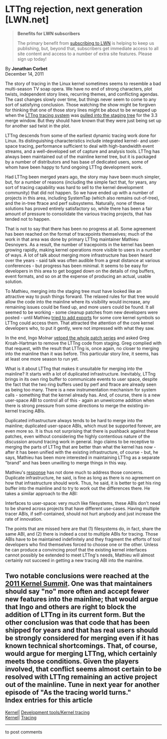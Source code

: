 # LTTng rejection, next generation [LWN.net]

> **Benefits for LWN subscribers**
> 
> The primary benefit from [subscribing to LWN](/Promo/nst-nag5/subscribe) is helping to keep us publishing, but, beyond that, subscribers get immediate access to all site content and access to a number of extra site features. Please sign up today! 

By **Jonathan Corbet**  
December 14, 2011 

The story of tracing in the Linux kernel sometimes seems to resemble a bad multi-season TV soap opera. We have no end of strong characters, plot twists, independent story lines, recurring themes, and conflicting agendas. The cast changes slowly over time, but things never seem to come to any sort of satisfying conclusion. Those watching the show might be forgiven for thinking that one of those story lines might be about to be wrapped up when the [LTTng tracing system](http://lttng.org/) was [pulled into the staging tree](/Articles/471975/) for the 3.3 merge window. But they should have known that they were just being set up for another sad twist in the plot. 

LTTng descends from some of the earliest dynamic tracing work done for Linux. Its distinguishing characteristics include integrated kernel- and user-space tracing, performance sufficient to deal with high-bandwidth event streams, and a well-developed set of capture and analysis tools. LTTng has always been maintained out of the mainline kernel tree, but it is packaged by a number of distributors and has base of dedicated users, some of whom have been happy to fund ongoing LTTng development work. 

Had LTTng been merged years ago, the story may have been much simpler, but, for a number of reasons (including the simple fact that, for years, any sort of tracing capability was hard to sell to the kernel development community) that did not happen. So we have ended up with a number of projects in this area, including SystemTap (which also remains out-of-tree), and the in-tree ftrace and perf subsystems. Naturally, none of these solutions has proved entirely satisfactory so, while there has been a fair amount of pressure to consolidate the various tracing projects, that has tended not to happen. 

That is not to say that there has been no progress at all. Some agreement has been reached on the format of tracepoints themselves; much of the work in that area was done by primary LTTng maintainer Mathieu Desnoyers. As a result, the number of tracepoints in the kernel has been growing rapidly, making kernel operations more visible to users in a number of ways. A lot of talk about merging more infrastructure has been heard over the years - said talk was often audible from a great distance at various conferences - but progress has been minimal. It seems to be easy for developers in this area to get bogged down on the details of ring buffers, event formats, and so on at the expense of producing an actual, usable solution. 

To Mathieu, merging into the staging tree must have looked like an attractive way to push things forward. The relaxed rules for that tree would allow the code into the mainline where its visibility would increase, any remaining issues could be fixed up, and more users could be found. It all seemed to be working - some cleanup patches from new developers were posted - until Mathieu [tried to add exports](/Articles/471982/) for some core kernel symbols so LTTng could access them. That attracted the attention of the core kernel developers who, to put it gently, were not impressed with what they saw. 

In the end, Ingo Molnar [vetoed the whole patch series](/Articles/471984/) and asked Greg Kroah-Hartman to remove the LTTng code from staging. Greg complied with that request, with the result that LTTng is, once again, no closer to merging into the mainline than it was before. This particular story line, it seems, has at least one more season to run yet. 

What is it about LTTng that makes it unsuitable for merging into the mainline? It starts with a lot of duplicated infrastructure. Inevitably, LTTng brings in its own ring buffer to communicate events to user space, despite the fact that the two ring buffers used by perf and ftrace are already seen as being too many. There is a new instrumentation mechanism for system calls - something that the kernel already has. And, of course, there is a new user-space ABI to control all of this - again an unwelcome addition when there is strong pressure from some directions to merge the existing in-kernel tracing ABIs. 

Duplicated infrastructure always tends to be hard to merge into the mainline; duplicated user-space ABIs, which must be supported forever, are even more so. It is thus not surprising that there is pushback against these patches, even without considering the highly contentious nature of the discussion around tracing work in general. Ingo claims to be receptive to merging the parts of LTTng that are better than what the kernel has now \- after it has been unified with the existing infrastructure, of course - but, he says, Mathieu has been more interested in maintaining LTTng as a separate "brand" and has been unwilling to merge things in this way. 

Mathieu's [response](/Articles/471992/) has not done much to address those concerns. Duplicate infrastructure, he said, is fine as long as there is no agreement on how that infrastructure should work. Thus, he said, it is better to get his ring buffer into the mainline and to try to work out the differences there. He takes a similar approach to the ABI: 

Interfaces to user-space: very much like filesystems, these ABIs don't need to be shared across projects that have different use-cases. Having multiple tracer ABIs, if self-contained, should not hurt anybody and just increase the rate of innovation. 

The points that are missed here are that (1) filesystems do, in fact, share the same ABI, and (2) there is indeed a cost to multiple ABIs for tracing. Those ABIs have to be maintained indefinitely and they fragment the efforts of tool developers who find themselves forced to choose one or the other. Unless he can produce a convincing proof that the existing kernel interfaces cannot possibly be extended to meet LTTng's needs, Mathieu will almost certainly not succeed in getting a new tracing ABI into the mainline. 

Two notable conclusions were reached at the [2011 Kernel Summit](/Articles/KernelSummit2011/). One was that maintainers should say "no" more often and accept fewer new features into the mainline; that would argue that Ingo and others are right to block the addition of LTTng in its current form. But the other conclusion was that code that has been shipped for years and that has real users should be strongly considered for merging even if it has known technical shortcomings. That, of course, would argue for merging LTTng, which certainly meets those conditions. Given the players involved, that conflict seems almost certain to be resolved with LTTng remaining an active project out of the mainline. Tune in next year for another episode of "As the tracing world turns."  
Index entries for this article  
---  
[Kernel](/Kernel/Index)| [Development tools/Kernel tracing](/Kernel/Index#Development_tools-Kernel_tracing)  
[Kernel](/Kernel/Index)| [Tracing](/Kernel/Index#Tracing)  
  


* * *

to post comments 
